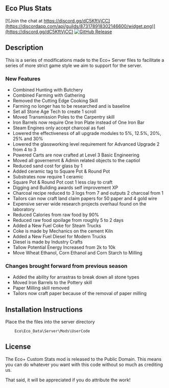 Eco Plus Stats 
-----------------

[![Join the chat at https://discord.gg/dC5KftVjCC](https://discordapp.com/api/guilds/873178918302146600/widget.png)](https://discord.gg/dC5KftVjCC)
[![GitHub Release](https://img.shields.io/github/v/release/D-Kalkan/Custom-Stats-Eco.svg)](https://github.com/D-Kalkan/Custom-Stats-Eco/releases)

## Description ##

This is a series of modifications made to the Eco+ Server files to facilitate a series of more strict game style we aim to support for the server.

### New Features ###

* Combined Hunting with Butchery
* Combined Farming with Gathering
* Removed the Cutting Edge Cooking Skill
* Farming no longer has to be researched and is baseline
* Set all Stone Age Tech to create 1 scroll
* Moved Transmission Poles to the Carpentry skill
* Iron Barrels now require One Iron Plate instead of One Iron Bar
* Steam Engines only accept charcoal as fuel
* Lowered the effectiveness of all upgrade modules to 5%, 12.5%, 20%, 25% and 30%
* Lowered the glassworking level requirement for Advanced Upgrade 2 from 4 to 3
* Powered Carts are now crafted at Level 3 Basic Engineering
* Moved all governemnt & Admin related objects to the captiol
* Reduced sand cost for glass by 1
* Added ceramic tag to Square Pot & Round Pot
* Substrates now require 1 ceramic
* Square Pot & Round Pot cost 1 less clay to craft
* Digging and Building awards self improvement XP
* Charcoal recipe reduced to 3 logs from 7 and outputs 2 charcoal from 1
* Tailors can now craft land claim papers for 50 paper and 4 gold wire
* Expensive server wide research projects overhaul found on the laboratory 
* Reduced Calories from raw food by 90%
* Reduced raw food spoilage from roughly 5 to 2 days 
* Added a New Fuel Coke for Steam Trucks 
* Coke is made by Mechanics on the cement Kiln
* Added a New Fuel Diesel for Modern Trucks 
* Diesel is made by Industry Crafts
* Tallow Potential Energy Increased from 2k to 10k
* Move Wheat Ethanol, Corn Ethanol and Corn Starch to Milling


### Changes brought forward from previous season ###
* Added the ability for arrastras to break down all stone types
* Moved Iron Barrels to the Pottery skill
* Paper Milling skill removed
* Tailors now craft paper because of the removal of paper milling 

## Installation Instructions ##

Place the the files into the server directory 

		Eco\Eco_Data\Server\Mods\UserCode

## License ##

The Eco+ Custom Stats mod is released to the Public Domain. This means you can do whatever you want with this code without so much as crediting us.

That said, it will be appreciated if you do attribute the work!